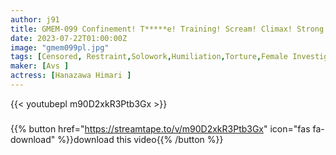 ```yaml
---
author: j91
title: GMEM-099 Confinement! T*****e! Training! Scream! Climax! Strong Climax Screaming T*****e Training Sad Elite Narcotics Investigator Infinite Nasty Possessed Body Himari Kinoshita
date: 2023-07-22T01:00:00Z
image: "gmem099pl.jpg"
tags: [Censored, Restraint,Solowork,Humiliation,Torture,Female Investigator	]
maker: [Avs ]
actress: [Hanazawa Himari ]
---
```



{{< youtubepl m90D2xkR3Ptb3Gx >}}
###

{{% button href="https://streamtape.to/v/m90D2xkR3Ptb3Gx" icon="fas fa-download" %}}download this video{{% /button %}}
